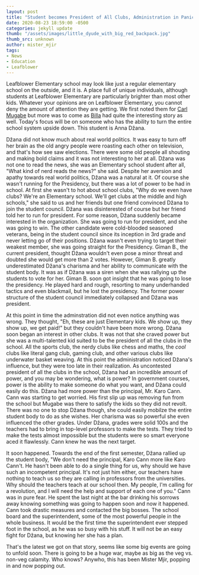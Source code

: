 ```yaml
---
layout: post
title: "Student becomes President of All Clubs, Administration in Panic"
date: 2020-08-23 18:59:00 -0500
categories: jekyll update
thumb: "/assets/images/little_dyude_with_big_red_backpack.jpg"
thumb_src: unknown
author: mister_mjir
tags:
- News
- Education
- Leafblower
---
```


Leafblower Elementary school may look like just a regular elementary school on the outside, and it is. A place full of unique individuals, although students at
Leafblower Elementary are particularly brighter than most other kids. Whatever your opinions are on Leafblower Elementary, you cannot deny the amount of attention
they are getting. We first noted them for [Carl Mugabe](https://hecrenews.github.io/jekyll/update/2020/06/08/mysterious-white-van-parked-outside-school.html) but more
was to come as [Billa](https://hecrenews.github.io/jekyll/update/2020/07/27/billa-the-rise-and-fall-of-an-undergound-school-organization.html) had quite the
interesting story as well. Today's focus will be on someone who has the ability to turn the entire school system upside down. This student is Anna Džana.

Džana did not know much about real world politics. It was easy to turn off her brain as the old angry people were roasting each other on television, and that's how
see saw elections. There were some old people all shouting and making bold claims and it was not interesting to her at all. Džana was not one to read the news, she
was an Elementary school student after all, "What kind of nerd reads the news?" she said. Despite her aversion and apathy towards real world politics, Džana was a
natural at it. Of course she wasn't running for the Presidency, but there was a lot of power to be had in school. At first she wasn't to hot about school clubs,
"Why do we even have clubs? We're an Elementary school. We'll get clubs at the middle and high schools," she said to us and her friends but one friend convinced Džana
to join the student council. Džana was disinterested of course but her friend told her to run for president. For some reason, Džana suddenly became interested in the
organization. She was going to run for president, and she was going to win. The other candidate were cold-blooded seasoned veterans, being in the student council since
its inception in 3rd grade and never letting go of their positions. Džana wasn't even trying to target their weakest member, she was going straight for the Presidency.
Giman B., the current president, thought Džana wouldn't even pose a minor threat and doubted she would get more than 2 votes. However, Giman B. greatly underestimated
Džana's charisma and her ability to communicate with the student body. It was as if Džana was a siren when she was rallying up the students to vote for her. Giman B.
soon got insight that he was going to lose the presidency. He played hard and rough, resorting to many underhanded tactics and even blackmail, but he lost the
presidency. The former power structure of the student council immediately collapsed and Džana was president.

At this point in time the adminstration did not even notice anything was wrong. They thought, "Eh, these are just Elementary kids. We show up, they show up, we get
paid!" but they couldn't have been more wrong. Džana soon began an interest in other clubs. It was not that she craved power but she was a multi-talented kid suited
to be the president of all the clubs in the school. All the sports club, the nerdy clubs like chess and maths, the *cool* clubs like literal gang club, gaming club,
and other various clubs like underwater basket weaving. At this point the administration noticed Džana's influence, but they were too late in their realization. As
uncontested president of all the clubs in the school, Džana had an incredible amount of power, and you may be wondering, what is power? In government courses, power
is the ability to make someone do what you want, and Džana could easily do this. Džana had more power than the principal, Mr. Karo Cann. Cann was starting to get
worried. His first slip up was removing fun from the school but Mugabe was there to satisfy the kids so they did not revolt. There was no one to stop Džana though,
she could easily mobilze the entire student body to do as she wishes. Her charisma was so powerful she even influenced the other grades. Under Džana, grades were
solid 100s and the teachers had to bring in top-level professors to make the tests. They tried to make the tests almost impossible but the students were so smart
everyone aced it flawlessly. Cann knew he was the next target.

It soon happened. Towards the end of the first semester, Džana rallied up the student body, "We don't need the principal, Karo Cann more like Karo Cann't. He
hasn't been able to do a single thing for us, why should we have such an incompetent principal. It's not just him either, our teachers have nothing to teach us
so they are calling in professors from the universities. Why should the teachers teach at our school then. My people, I'm calling for a revolution, and I will need
the help and support of each one of you." Cann was in pure fear. He spent the last night at the bar drinking his sorrows away knowing something was going to happen
soon and now it happened. Cann took drastic measures and contacted the big bosses. The school board and the superintendent, some of the most powerful people in
the whole business. It would be the first time the superintendent ever stepped foot in the school, as he was so busy with his stuff. It will not be an easy fight
for Džana, but knowing her she has a plan.

That's the latest we got on that story, seems like some big events are going to unfold soon. There is going to be a huge war, maybe as big as the veg vs. non-veg
calamity. Who knows? Anywho, this has been Mister Mjir, popping in and now popping out.
